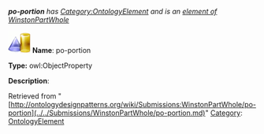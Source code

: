 ___po-portion__ has [Category:OntologyElement](../../Category/OntologyElement.md "Category:OntologyElement") and is an [element of](../../Property/ElementOf.md "Property:ElementOf") [WinstonPartWhole](../../Submissions/WinstonPartWhole.md "Submissions:WinstonPartWhole")_


  




[![ObjectProperty](../../images/thumb/c/c3/ObjectProperty.gif/45px-ObjectProperty.gif)](../../Image/ObjectProperty.gif.md "ObjectProperty")
__Name__: po-portion 


__Type:__ owl:ObjectProperty 


__Description__: 





Retrieved from "[http://ontologydesignpatterns.org/wiki/Submissions:WinstonPartWhole/po-portion](../../Submissions/WinstonPartWhole/po-portion.md)"
 [Category](http://ontologydesignpatterns.org/wiki/Special:Categories "Special:Categories"): [OntologyElement](../../Category/OntologyElement.md "Category:OntologyElement")
